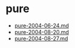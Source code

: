 <!-- TITLE: pure -->
<!-- SUBTITLE: Logs for pure -->

# pure

* [pure-2004-06-24.md](pure/pure-2004-06-24.md)
* [pure-2004-08-20.md](pure/pure-2004-08-20.md)
* [pure-2004-08-27.md](pure/pure-2004-08-27.md)
